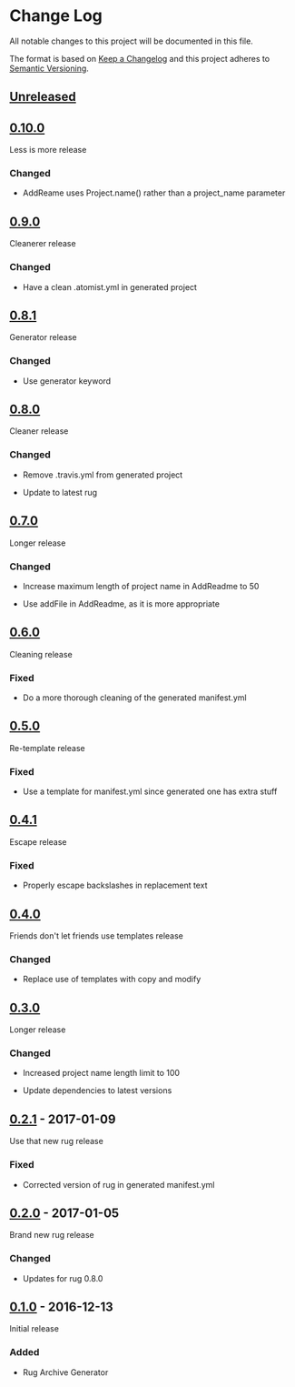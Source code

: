 # Change Log

All notable changes to this project will be documented in this file.

The format is based on [Keep a Changelog](http://keepachangelog.com/)
and this project adheres to [Semantic Versioning](http://semver.org/).

## [Unreleased]

[Unreleased]: https://github.com/atomist-rugs/rug-archive/compare/0.10.0...HEAD

## [0.10.0]

[0.10.0]: https://github.com/atomist-rugs/rug-archive/compare/0.9.0...0.10.0

Less is more release

### Changed

-   AddReame uses Project.name() rather than a project_name parameter

## [0.9.0]

[0.9.0]: https://github.com/atomist-rugs/rug-archive/compare/0.8.1...0.9.0

Cleanerer release

### Changed

-   Have a clean .atomist.yml in generated project

## [0.8.1]

[0.8.1]: https://github.com/atomist-rugs/rug-archive/compare/0.8.0...0.8.1

Generator release

### Changed

-   Use generator keyword

## [0.8.0]

[0.8.0]: https://github.com/atomist-rugs/rug-archive/compare/0.7.0...0.8.0

Cleaner release

### Changed

-   Remove .travis.yml from generated project

-   Update to latest rug

## [0.7.0]

[0.7.0]: https://github.com/atomist-rugs/rug-archive/compare/0.6.0...0.7.0

Longer release

### Changed

-   Increase maximum length of project name in AddReadme to 50

-   Use addFile in AddReadme, as it is more appropriate

## [0.6.0]

[0.6.0]: https://github.com/atomist-rugs/rug-archive/compare/0.5.0...0.6.0

Cleaning release

### Fixed

-   Do a more thorough cleaning of the generated manifest.yml

## [0.5.0]

[0.5.0]: https://github.com/atomist-rugs/rug-archive/compare/0.4.1...0.5.0

Re-template release

### Fixed

-   Use a template for manifest.yml since generated one has extra stuff

## [0.4.1]

[0.4.1]: https://github.com/atomist-rugs/rug-archive/compare/0.4.0...0.4.1

Escape release

### Fixed

-   Properly escape backslashes in replacement text

## [0.4.0]

[0.4.0]: https://github.com/atomist-rugs/rug-archive/compare/0.3.0...0.4.0

Friends don't let friends use templates release

### Changed

-   Replace use of templates with copy and modify

## [0.3.0]

[0.3.0]: https://github.com/atomist-rugs/rug-archive/compare/0.2.1...0.3.0

Longer release

### Changed

-   Increased project name length limit to 100

-   Update dependencies to latest versions

## [0.2.1] - 2017-01-09

Use that new rug release

[0.2.1]: https://github.com/atomist-rugs/rug-archive/compare/0.2.0...0.2.1

### Fixed

-   Corrected version of rug in generated manifest.yml

## [0.2.0] - 2017-01-05

Brand new rug release

[0.2.0]: https://github.com/atomist-rugs/rug-archive/compare/0.1.0...0.2.0

### Changed

-   Updates for rug 0.8.0

## [0.1.0] - 2016-12-13

Initial release

[0.1.0]: https://github.com/atomist-rugs/rug-archive/tree/0.1.0

### Added

-   Rug Archive Generator
